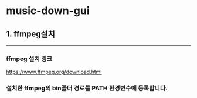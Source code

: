 # music-down-gui

## 1. ffmpeg설치
--------------------------
### ffmpeg 설치 링크
https://www.ffmpeg.org/download.html
### 설치한 ffmpeg의 bin폴더 경로를 PATH 환경변수에 등록합니다.


